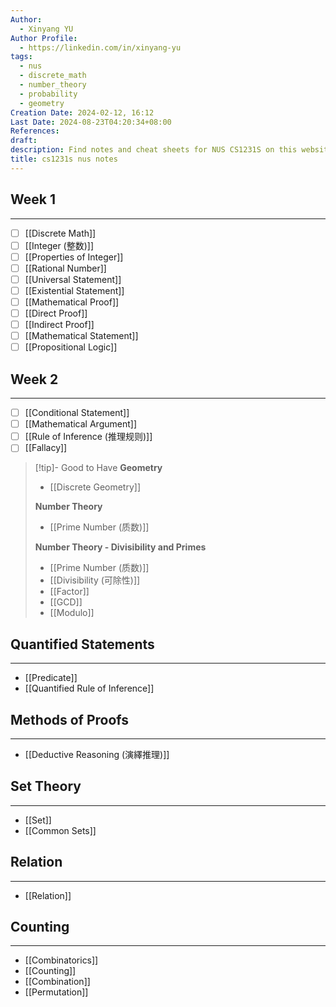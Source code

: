 ```yaml
---
Author:
  - Xinyang YU
Author Profile:
  - https://linkedin.com/in/xinyang-yu
tags:
  - nus
  - discrete_math
  - number_theory
  - probability
  - geometry
Creation Date: 2024-02-12, 16:12
Last Date: 2024-08-23T04:20:34+08:00
References: 
draft: 
description: Find notes and cheat sheets for NUS CS1231S on this website. Get help preparing for your final exam and answers to your questions.
title: cs1231s nus notes
---
```



## Week 1
---
- [ ] [[Discrete Math]]
- [ ] [[Integer (整数)]]
- [ ] [[Properties of Integer]] 
- [ ] [[Rational Number]]
- [ ] [[Universal Statement]]
- [ ] [[Existential Statement]]
- [ ] [[Mathematical Proof]]
- [ ] [[Direct Proof]]
- [ ] [[Indirect Proof]]
- [ ] [[Mathematical Statement]]
- [ ] [[Propositional Logic]]

## Week 2
---
- [ ] [[Conditional Statement]]
- [ ] [[Mathematical Argument]]
- [ ] [[Rule of Inference (推理规则)]]
- [ ] [[Fallacy]]

>[!tip]- Good to Have
> **Geometry**
> - [[Discrete Geometry]]
>   
> **Number Theory**
> - [[Prime Number (质数)]]
>   
> **Number Theory - Divisibility and Primes** 
> - [[Prime Number (质数)]]
> - [[Divisibility (可除性)]]
> - [[Factor]]
> - [[GCD]]
> - [[Modulo]]


## Quantified Statements
---
- [[Predicate]]
- [[Quantified Rule of Inference]]

## Methods of Proofs
---
- [[Deductive Reasoning (演繹推理)]]

## Set Theory
---
- [[Set]]
- [[Common Sets]]

## Relation
---
- [[Relation]]



## Counting
---
- [[Combinatorics]]
- [[Counting]]
- [[Combination]]
- [[Permutation]]

